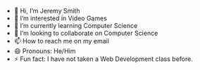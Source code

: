 - 👋 Hi, I’m Jeremy Smith
- 👀 I’m interested in Video Games 
- 🌱 I’m currently learning Computer Science 
- 💞️ I’m looking to collaborate on Computer Science
- 📫 How to reach me on my email
- 😄 Pronouns: He/Him  
- ⚡ Fun fact: I have not taken a Web Development class before.

<!---
Jer-Smi21/Jer-Smi21 is a ✨ special ✨ repository because its `README.md` (this file) appears on your GitHub profile.
You can click the Preview link to take a look at your changes.
--->
